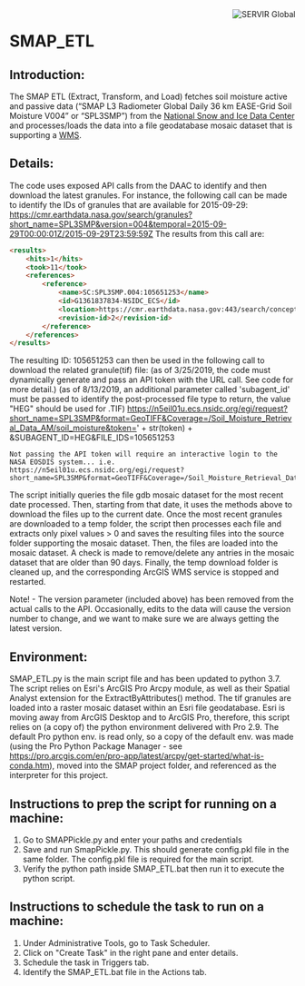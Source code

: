 <a href="https://www.servirglobal.net//">
    <img src="https://www.servirglobal.net/Portals/0/Images/Servir-logo.png" alt="SERVIR Global"
         title="SERVIR Global" align="right" />
</a>


SMAP_ETL
========

## Introduction:
The SMAP ETL (Extract, Transform, and Load) fetches soil moisture active and passive data (“SMAP L3 Radiometer Global Daily 36 km EASE-Grid Soil Moisture V004” or “SPL3SMP”) from the [National Snow and Ice Data Center](https://nsidc.org/) and processes/loads the data into a file geodatabase mosaic dataset that is supporting a [WMS](http://gis1.servirglobal.net/arcgis/rest/services/Global/SoilMoisture/MapServer).

## Details: 
The code uses exposed API calls from the DAAC to identify and then download the latest granules.
For instance, the following call can be made to identify the IDs of granules that are available for 2015-09-29:
    https://cmr.earthdata.nasa.gov/search/granules?short_name=SPL3SMP&version=004&temporal=2015-09-29T00:00:01Z/2015-09-29T23:59:59Z
The results from this call are:
```html
<results>
	<hits>1</hits>
	<took>11</took>
	<references>
		<reference>
			<name>SC:SPL3SMP.004:105651253</name>
			<id>G1361837834-NSIDC_ECS</id>
			<location>https://cmr.earthdata.nasa.gov:443/search/concepts/G1361837834-NSIDC_ECS/2</location>
			<revision-id>2</revision-id>
		</reference>
	</references>
</results>
```
The resulting ID:  105651253 can then be used in the following call to download the related granule(tif) file:
(as of 3/25/2019, the code must dynamically generate and pass an API token with the URL call. See code for more detail.)
(as of 8/13/2019, an additional parameter called 'subagent_id' must be passed to identify the post-processed file type to return, the value "HEG" should be used for .TIF)
    https://n5eil01u.ecs.nsidc.org/egi/request?short_name=SPL3SMP&format=GeoTIFF&Coverage=/Soil_Moisture_Retrieval_Data_AM/soil_moisture&token=' + str(token) + &SUBAGENT_ID=HEG&FILE_IDS=105651253

    Not passing the API token will require an interactive login to the NASA EOSDIS system... i.e.
    https://n5eil01u.ecs.nsidc.org/egi/request?short_name=SPL3SMP&format=GeoTIFF&Coverage=/Soil_Moisture_Retrieval_Data_AM/soil_moisture&SUBAGENT_ID=HEG&FILE_IDS=105651253


The script initially queries the file gdb mosaic dataset for the most recent date processed. Then, starting from that date, it uses the methods above to download the files up to the current date.  Once the most recent granules are downloaded to a temp folder, the script then processes each file and extracts only pixel values > 0 and saves the resulting files into the source folder supporting the mosaic dataset. Then, the files are loaded into the mosaic dataset.  A check is made to remove/delete any antries in the mosaic dataset that are older than 90 days.  Finally, the temp download folder is cleaned up, and the corresponding ArcGIS WMS service is stopped and restarted.

Note! - The version parameter (included above) has been removed from the actual calls to the API. Occasionally, edits to the data will cause the version number to change, and we want to make sure we are always getting the latest version. 

## Environment:
SMAP_ETL.py is the main script file and has been updated to python 3.7. The script relies on Esri's ArcGIS Pro Arcpy module, as well as their Spatial Analyst extension for the ExtractByAttributes() method.  The tif granules are loaded into a raster mosaic dataset within an Esri file geodatabase.
Esri is moving away from ArcGIS Desktop and to ArcGIS Pro, therefore, this script relies on (a copy of) the python environment delivered with Pro 2.9.
The default Pro python env. is read only, so a copy of the default env. was made (using the Pro Python Package Manager - see https://pro.arcgis.com/en/pro-app/latest/arcpy/get-started/what-is-conda.htm), moved into the SMAP project folder, and referenced as the interpreter for this project.

## Instructions to prep the script for running on a machine:
1.	Go to SMAPPickle.py and enter your paths and credentials
2.	Save and run SmapPickle.py. This should generate config.pkl file in the same folder. The config.pkl file is required for the main script.
3.  Verify the python path inside SMAP_ETL.bat then run it to execute the python script.

## Instructions to schedule the task to run on a machine:
1.	Under Administrative Tools, go to Task Scheduler.
2.	Click on "Create Task" in the right pane and enter details.
3.	Schedule the task in Triggers tab.
4.	Identify the SMAP_ETL.bat file in the Actions tab.

